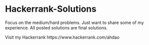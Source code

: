 # Hackerrank-Solutions
<p> Focus on the medium/hard problems. Just want to share some of my experience. All posted solutions are final solutions. </p>
<p> Visit my Hackerrank https://www.hackerrank.com/ahdao </p>
